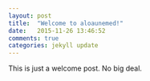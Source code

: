 ```yaml
---
layout: post
title:  "Welcome to aloaunemed!"
date:   2015-11-26 13:46:52
comments: true
categories: jekyll update
---
```

This is just a welcome post.
No big deal.

